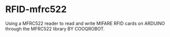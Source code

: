# RFID-mfrc522

Using a MFRC522 reader to read and write MIFARE RFID cards on ARDUINO through the MFRC522 library BY COOQROBOT.
